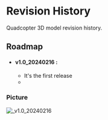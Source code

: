 # Revision History

Quadcopter 3D model revision history.

## Roadmap

- #### __v1.0_20240216 :__ 
    - It's the first release
    - 

### Picture

![_v1.0_20240216](https://github.com/mend0z0)